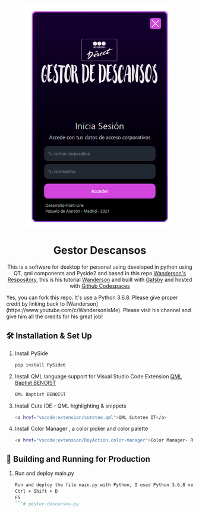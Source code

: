 <div align="center">
  <img alt="Logo" src="https://github.com/davidcastagnetoa/gestor-descansos-py/blob/main/images/screenshots/GestorDescansos.png" />
</div>
<h1 align="center">
  Gestor Descansos
</h1>
<p align="center">
  This is a software for desktop for personal using developed in python using QT, qml components and Pyside2 and based in this repo <a href="https://github.com/Wanderson-Magalhaes/Login_With_PySide6_And_VSCode">Wanderson's Respository</a>, this is his tutorial <a href="https://www.youtube.com/watch?v=Jn0PpzB14Y8&ab_channel=Wanderson/" target="_blank">Wanderson</a> and built with <a href="https://www.qt.io/" target="_blank">Gatsby</a> and hosted with <a href="https://pages.github.com/" target="_blank">Github Codespaces</a> 
</p>
Yes, you can fork this repo. It's use a Python 3.6.8. Please give proper credit by linking back to [Wanderson](https://www.youtube.com/c/WandersonIsMe). Please visit his channel and give him all the credits for his great job!

## 🛠 Installation & Set Up

1. Install PySide

   ```sh
   pip install PySide6
   ```

2. Install QML language support for Visual Studio Code Extension <a href="vscode:extension/bbenoist.QML">QML Baptist BENOIST</a>

   ```sh
   QML Baptist BENOIST
    ```

3. Install Cute IDE - QML highlighting & snippets

   ```sh
   <a href="vscode:extension/cutetee.qml">QML Cutetee IT</a>
   ```

4. Install Color Manager , a color picker and color palette

   ```sh
   <a href="vscode:extension/RoyAction.color-manager">Color Manager- Roy Action</a>
   ```


## 🚀 Building and Running for Production

1. Run and deploy main.py

   ```sh
   Run and deploy the file main.py with Python, I used Python 3.6.8 version
   Ctrl + Shift + D
   F5
   ```# gestor-descansos-py
